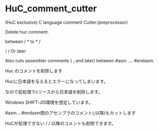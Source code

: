 # HuC_comment_cutter

(HuC exclusive) C language comment Cutter.(preprocessor)

Delete huc comment.

  between / * to * /

  / / Or later

  Also cuts assembler comments ( ; and later) between #asm .... #endasm.


Huc のコメントを削除します

Hucに日本語を与えるとエラーになってしまいます。

なので前処理でcソースから日本語を削除します。

Windows SHIFT-JIS環境を想定しています。

#asm....#endasm間のアセンブラのコメント(;以降)もカットします

HuCが処理できない / / 以降のコメントも削除できます。
